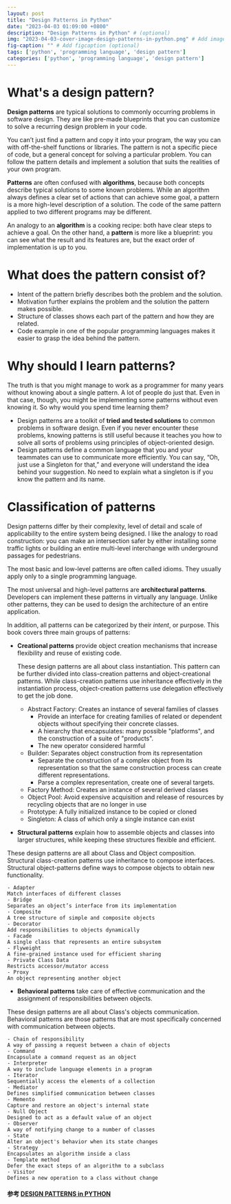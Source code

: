```yaml
---
layout: post
title: "Design Patterns in Python"
date: "2023-04-03 01:09:00 +0800"
description: "Design Patterns in Python" # (optional)
img: "2023-04-03-cover-image-design-patterns-in-python.png" # Add image post (optional)
fig-caption: "" # Add figcaption (optional)
tags: ['python', 'programming language', 'design pattern']
categories: ['python', 'programming language', 'design pattern']
---
```


# What's a design pattern?

**Design patterns** are typical solutions to commonly occurring problems in software design. They are like pre-made blueprints that you can customize to solve a recurring design problem in your code.

You can’t just find a pattern and copy it into your program, the way you can with off-the-shelf functions or libraries. The pattern is not a specific piece of code, but a general concept for solving a particular problem. You can follow the pattern details and implement a solution that suits the realities of your own program.

**Patterns** are often confused with **algorithms**, because both concepts describe typical solutions to some known problems. While an algorithm always defines a clear set of actions that can achieve some goal, a pattern is a more high-level description of a solution. The code of the same pattern applied to two different programs may be different.

An analogy to an **algorithm** is a cooking recipe: both have clear steps to achieve a goal. On the other hand, a **pattern** is more like a blueprint: you can see what the result and its features are, but the exact order of implementation is up to you.

# What does the pattern consist of?

- Intent of the pattern briefly describes both the problem and the solution.
- Motivation further explains the problem and the solution the pattern makes possible.
- Structure of classes shows each part of the pattern and how they are related.
- Code example in one of the popular programming languages makes it easier to grasp the idea behind the pattern.

# Why should I learn patterns?

The truth is that you might manage to work as a programmer for many years without knowing about a single pattern. A lot of people do just that. Even in that case, though, you might be implementing some patterns without even knowing it. So why would you spend time learning them?

- Design patterns are a toolkit of **tried and tested solutions** to common problems in software design. Even if you never encounter these problems, knowing patterns is still useful because it teaches you how to solve all sorts of problems using principles of object-oriented design.
- Design patterns define a common language that you and your teammates can use to communicate more efficiently. You can say, “Oh, just use a Singleton for that,” and everyone will understand the idea behind your suggestion. No need to explain what a singleton is if you know the pattern and its name.

# Classification of patterns

Design patterns differ by their complexity, level of detail and scale of applicability to the entire system being designed. I like the analogy to road construction: you can make an intersection safer by either installing some traffic lights or building an entire multi-level interchange with underground passages for pedestrians.

The most basic and low-level patterns are often called idioms. They usually apply only to a single programming language.

The most universal and high-level patterns are **architectural patterns**. Developers can implement these patterns in virtually any language. Unlike other patterns, they can be used to design the architecture of an entire application.

In addition, all patterns can be categorized by their _intent_, or purpose. This book covers three main groups of patterns:

- **Creational patterns** provide object creation mechanisms that increase flexibility and reuse of existing code.
   
    These design patterns are all about class instantiation. This pattern can be further divided into class-creation patterns and object-creational patterns. While class-creation patterns use inheritance effectively in the instantiation process, object-creation patterns use delegation effectively to get the job done.

  - Abstract Factory: Creates an instance of several families of classes  
    - Provide an interface for creating families of related or dependent objects without specifying their concrete classes.
    - A hierarchy that encapsulates: many possible "platforms", and the construction of a suite of "products".
    - The new operator considered harmful
  - Builder: Separates object construction from its representation 
    - Separate the construction of a complex object from its representation so that the same construction process can create different representations.
    - Parse a complex representation, create one of several targets.
  - Factory Method: Creates an instance of several derived classes
  - Object Pool: Avoid expensive acquisition and release of resources by recycling objects that are no longer in use
  - Prototype: A fully initialized instance to be copied or cloned
  - Singleton: A class of which only a single instance can exist


- **Structural patterns** explain how to assemble objects and classes into larger structures, while keeping these structures flexible and efficient.
  
These design patterns are all about Class and Object composition. Structural class-creation patterns use inheritance to compose interfaces. Structural object-patterns define ways to compose objects to obtain new functionality.

    - Adapter
    Match interfaces of different classes
    - Bridge
    Separates an object’s interface from its implementation
    - Composite
    A tree structure of simple and composite objects
    - Decorator
    Add responsibilities to objects dynamically
    - Facade
    A single class that represents an entire subsystem
    - Flyweight
    A fine-grained instance used for efficient sharing
    - Private Class Data
    Restricts accessor/mutator access
    - Proxy
    An object representing another object

- **Behavioral patterns** take care of effective communication and the assignment of responsibilities between objects.

These design patterns are all about Class's objects communication. Behavioral patterns are those patterns that are most specifically concerned with communication between objects.

    - Chain of responsibility
    A way of passing a request between a chain of objects
    - Command
    Encapsulate a command request as an object
    - Interpreter
    A way to include language elements in a program
    - Iterator
    Sequentially access the elements of a collection
    - Mediator
    Defines simplified communication between classes
    - Memento
    Capture and restore an object's internal state
    - Null Object
    Designed to act as a default value of an object
    - Observer
    A way of notifying change to a number of classes
    - State
    Alter an object's behavior when its state changes
    - Strategy
    Encapsulates an algorithm inside a class
    - Template method
    Defer the exact steps of an algorithm to a subclass
    - Visitor
    Defines a new operation to a class without change

#### 参考 [DESIGN PATTERNS in PYTHON](https://refactoring.guru/design-patterns/python)